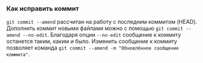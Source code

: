 ### Как исправить коммит
```git commit --amend``` рассчитан на работу с последним коммитом (HEAD).
Дополнить коммит новыми файлами можно с помощью ```git commit --amend --no-edit```.
Благодаря опции ```--no-edit``` сообщение к коммиту останется таким, каким и было. 
Изменить сообщение к коммиту позволяет команда ```git commit --amend -m "Обновлённое сообщение коммита"```.